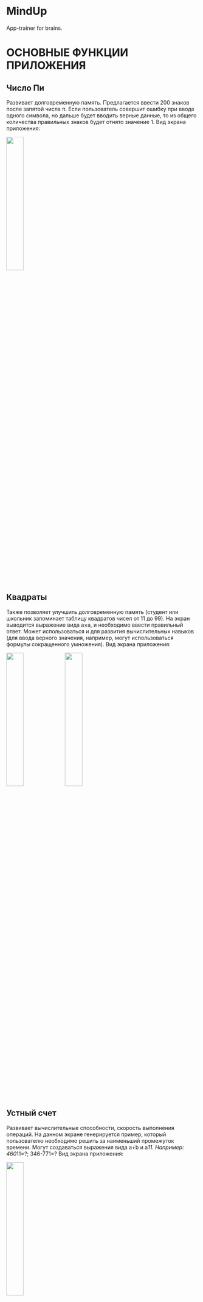 # MindUp
App-trainer for brains.

# ОСНОВНЫЕ ФУНКЦИИ ПРИЛОЖЕНИЯ


## Число Пи

Развивает долговременную память. Предлагается ввести 200 знаков после запятой числа π. Если пользователь совершит ошибку при вводе одного символа, но дальше будет вводить верные данные, то из общего количества правильных знаков будет отнято значение 1. Вид экрана приложения:

<img src="/images/pi.png" width="30%" height="30%">

## Квадраты

Также позволяет улучшить долговременную память (студент или школьник запоминает таблицу квадратов чисел от 11 до 99). На экран выводится выражение вида a×a, и необходимо ввести правильный ответ. Может использоваться и для развития вычислительных навыков (для ввода верного значения, например, могут использоваться формулы сокращенного умножения). Вид экрана приложения:

<img src="/images/square1.png" width="30%" height="30%" align="left">
<img src="/images/square2.png" width="30%" height="30%">

## Устный счет

Развивает вычислительные способности, скорость выполнения операций. На данном экране генерируется пример, который пользователю необходимо решить за наименьший промежуток времени. Могут создаваться выражения вида a+b и a*11. Например: 460*11=?; 346-771=? Вид экрана приложения:

<img src="/images/ma1.png" width="30%" height="30%">

## Устный счет 2

Как и Устный счет, развивает вычислительные способности. Разница заключается в сложности примера. На экране появляется выражение из суммы 7 чисел. Например: -923-35+151+112-770-15+353=? Вид экрана приложения:

<img src="/images/ma2.png" width="30%" height="30%">

## Логика

Тренирует логическое мышление. На данном экране генерируются 3 случайных числа в качестве примера и 2 случайных числа, между которыми пользователю необходимо найти взаимосвязь. Например: 90 (122) 29 и 135 ( ? ) 87. В первом случае для получения среднего числа нужно разность двух крайних чисел умножить на два (122 = (90-29)*2), второй пример решается аналогично, результатом является число 96 ((135-87)*2 = 96). Вид экрана приложения:

<img src="/images/logic1.png" width="30%" height="30%">

## Логика 2

Также тренирует логическое мышление. На данном экране генерируются 3 случайных числа в качестве примера и 2 случайных числа, между которыми пользователю необходимо найти взаимосвязь. Например: 289 (12) 70 и 2 ( ? ) 1. В данной ситуации, в отличие от Логики 1, необходимо из суммы цифр первого числа вычесть сумму цифр второго ((2+8+9) – (7+0) = 12), значит, ответом является число 1 (2-1 = 1). Вид экрана приложения:

<img src="/images/logic2.png" width="30%" height="30%">

## Логика 3

Улучшает логическое мышление. На экране появляются 3 или 4 числа, где необходимо найти алгоритм  получения каждого последующего и напить в качестве ответа 4 или 5 число соответственно (с учетом алгоритма). Например: 1 10 19 (?) Для составления алгоритма найдем модуль разности первого и второго числа: |1-10| = 9. Для второго и третьего числа способ окажется таким же (|10-19| = 9), значит, для получения ответа нужно к третьему числу прибавить модуль разности 2 и 3 чисел, получаем 28  (19 + |10-19| = 28). Вид экрана приложения:

<img src="/images/logic3.png" width="30%" height="30%">

Следует отметить, что алгоритм может иметь вид a2 = a1 + (b + c), где a2 – искомое число, a1 – предыдущее число, b – постоянная переменная, а c – переменная, к которой прибавляют какое-либо значение, и которая может равняться нулю, и вид a2 = a1 * 2, a2 – искомое число, a1 – предыдущее число.

## Цепочка цифр

Улучшает кратковременную память и логическое мышление. Пользователь должен запомнить ряд из 50 чисел. Одним из способов запоминания является составление истории с использование число-буквенного кода (замена числа на какую-то определенную букву). Способ улучшает логику, так как при запоминании и последующем вспоминании истории человек несколько раз перекодирует информацию. Вид экрана приложения:

<img src="/images/num_chain1.png" width="30%" height="30%" align="left">
<img src="/images/num_chain2.png" width="30%" height="30%">

## Цепочка слов

Тренирует кратковременную память и логическое мышление. На экране по очереди высвечиваются слова (10, 15, 20 или 25, в зависимости от настроек), после чего их нужно ввести в правильном порядке. Способом запоминания также может являться составление истории или привязывание предметов к какому-либо знакомому месту (можно использовать и собственное тело, «развешивая» слова на лице, руках и других частях тела). Вид экрана приложения:

<img src="/images/word_chain1.png" width="30%" height="30%" align="left">
<img src="/images/word_chain2.png" width="30%" height="30%">

## Вырезы

Улучшает логическое мышление. Пользователю предлагается изображение, к которому он должен подобрать пару, соответствующую форме этого изображения. Данный способ интересен тем, что, имея определенный софт [CutoutsCreator](https://github.com/evjeny/CutoutsCreator "Cutouts Creator project's page"), разработанный автором работы, пользователь может сам создавать разное количество изображений, имеющих большую или меньшую сложность (присутствует возможность установить количество вершин многоугольника), и персонализировать их путем выбора цветовой гаммы (можно выбирать цвет заднего фона и цвет фигуры). Вид экрана приложения:

<img src="/images/cu.png" width="30%" height="30%">

## Квадрат Шульте

Тренирует внимание. В таблице 5×5 нужно поочередно нажать кнопки от 1 до 25 за определенное время. Вид экрана приложения:

<img src="/images/shulte.png" width="30%" height="30%">

## Цвета

Улучшает логическое мышление. На экране появляется текст, имеющий значение, отличное от цвета самого текста. Например: появляется слово «синий» зеленого цвета, и пользователь должен из нескольких вариантов выбрать текущий цвет текста (то есть, зеленый). Вид экрана приложения:

<img src="/images/colors.png" width="30%" height="30%">

## Текст

Тренирует кратковременную память. После прочтения небольшого текста необходимо ответить на несколько вопросов, касающихся содержания. Для ответа на них пользователь запоминает не только числовые данные (даты, классы специалистов), но и названия и имена. Вид экрана приложения:

<img src="/images/text1.png" width="30%" height="30%" align="left">
<img src="/images/text2.png" width="30%" height="30%">

